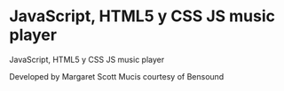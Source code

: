 # JavaScript, HTML5 y CSS JS music player
 JavaScript, HTML5 y CSS JS music player


Developed by Margaret Scott
Mucis courtesy of Bensound